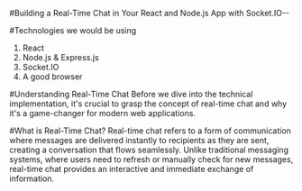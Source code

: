#Building a Real-Time Chat in Your React and Node.js App with Socket.IO--

#Technologies we would be using
1) React
2) Node.js & Express.js
3) Socket.IO
4) A good browser

#Understanding Real-Time Chat
Before we dive into the technical implementation, it's crucial to grasp the concept of real-time chat and why it's a game-changer for modern web applications.

#What is Real-Time Chat?
Real-time chat refers to a form of communication where messages are delivered instantly to recipients as they are sent, creating a conversation that flows seamlessly. Unlike traditional messaging systems, where users need to refresh or manually check for new messages, real-time chat provides an interactive and immediate exchange of information.
